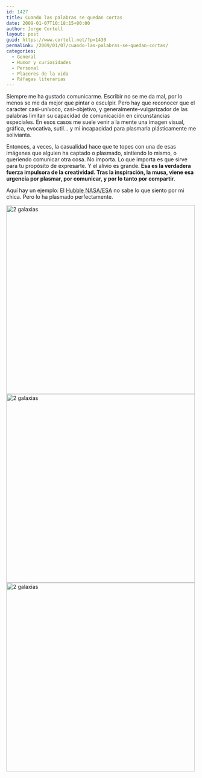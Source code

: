 ```yaml
---
id: 1427
title: Cuando las palabras se quedan cortas
date: 2009-01-07T10:18:15+00:00
author: Jorge Cortell
layout: post
guid: https://www.cortell.net/?p=1430
permalink: /2009/01/07/cuando-las-palabras-se-quedan-cortas/
categories:
  - General
  - Humor y curiosidades
  - Personal
  - Placeres de la vida
  - Ráfagas literarias
---
```

Siempre me ha gustado comunicarme. Escribir no se me da mal, por lo menos se me da mejor que pintar o esculpir. Pero hay que reconocer que el caracter casi-unívoco, casi-objetivo, y generalmente-vulgarizador de las palabras limitan su capacidad de comunicación en circunstancias especiales. En esos casos me suele venir a la mente una imagen visual, gráfica, evocativa, sutil... y mi incapacidad para plasmarla plásticamente me solivianta.

Entonces, a veces, la casualidad hace que te topes con una de esas imágenes que alguien ha captado o plasmado, sintiendo lo mismo, o queriendo comunicar otra cosa. No importa. Lo que importa es que sirve para tu propósito de expresarte. Y el alivio es grande. **Esa es la verdadera fuerza impulsora de la creatividad. Tras la inspiración, la musa, viene esa urgencia por plasmar, por comunicar, y por lo tanto por compartir**.

Aquí hay un ejemplo: El <a title="https://www.spacetelescope.org/images/html/heic0810ac.html" href="https://www.spacetelescope.org/images/html/heic0810ac.html" target="_blank">Hubble NASA/ESA</a> no sabe lo que siento por mi chica. Pero lo ha plasmado perfectamente.

<img src="https://teleobjetivo.org/wp-content/uploads/2008/12/colision-5.jpg" alt="2 galaxias" width="500" height="500" />

<img src="https://teleobjetivo.org/wp-content/uploads/2008/12/colision-3.jpg" alt="2 galaxias" width="500" height="500" />

<img src="https://teleobjetivo.org/wp-content/uploads/2008/12/colision-6.jpg" alt="2 galaxias" width="500" height="500" />